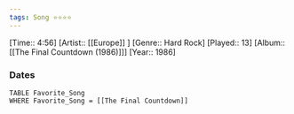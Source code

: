 ```yaml
---
tags: Song ⭐⭐⭐⭐ 
---
```

[Time:: 4:56]
[Artist:: [[Europe]] ]
[Genre:: Hard Rock]
[Played:: 13]
[Album:: [[The Final Countdown (1986)]]]
[Year:: 1986]
### Dates
````dataview
TABLE Favorite_Song
WHERE Favorite_Song = [[The Final Countdown]]
````